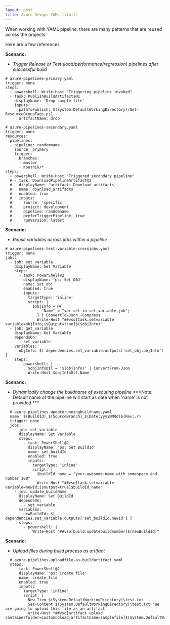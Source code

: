 ```yaml
---
layout: post
title: Azure Devops YAML titbits
---
```

<!-- Post Content -->

When working with YAML pipeline, there are many patterns that are reused across the projects.

Here are a few references 

**Scenario:**
- _Trigger Release or Test (load/performance/regression) pipelines after successful build_

```
# azure-pipelines-primary.yaml
trigger: none
steps:
  - powershell: Write-Host "Triggering pipeline invoked"
  - task: PublishBuildArtifacts@1
    displayName: 'Drop sample file'
    inputs:
      pathToPublish: $(System.DefaultWorkingDirectory)/Get-ResourceGroupTags.ps1
      artifactName: drop
```

```
# azure-pipelines-secondary.yaml
trigger: none
resources:
  pipelines:
  - pipeline: randomname
    source: primary
    trigger: 
      branches:
      - master
      - Koushik/*
steps:
  - powershell: Write-Host "Triggered secondary pipeline"
  # - task: DownloadPipelineArtifact@2
  #   displayName: 'artifact: Download artifacts'
  #   name: download_artifacts
  #   enabled: true
  #   inputs:
  #     source: 'specific'
  #     project: development
  #     pipeline: randomname
  #     preferTriggerPipeline: true
  #     runVersion: latest

```

**Scenario:**
- _Reuse variables across jobs within a pipeline_

```
# azure-pipelines-test-variable-crossjobs.yaml
trigger: none
jobs:
  - job: set_variable
    displayName: Set Variable
    steps:
      - task: PowerShell@2
        displayName: 'ps: Set OBJ'
        name: set_obj
        enabled: true
        inputs: 
          targetType: 'inline'
          script: | 
            $objInfo = @{
                "Name" = "var-set-in-set_variable-job";
              } | ConvertTo-Json -Compress
              Write-Host "##vso[task.setvariable variable=objInfo;isOutput=true]$($objInfo)"          
  - job: get_variable
    displayName: Get Variable
    dependsOn: 
      - set_variable
    variables:
      objInfo: $[ dependencies.set_variable.outputs['set_obj.objInfo'] ]
    steps:
      - powershell: |
          $objInfoDtl = '$(objInfo)' | ConvertFrom-Json
          Write-Host $objInfoDtl.Name
```

**Scenario:**
- _Dynamically change the buildname of executing pipeline_
 ***Note: Default name of the pipeline will start as date when 'name' is not provided ***

```
  # azure-pipelines-updaterunningbuildname.yaml
  name: $(BuildId)_$(SourceBranch)_$(Date:yyyyMMdd)$(Rev:.r)
  trigger: none
  jobs:
    - job: set_variable
      displayName: Set Variable
      steps:
        - task: PowerShell@2
          displayName: 'ps: Set BuildId'
          name: set_buildId
          enabled: true
          inputs: 
            targetType: 'inline'
            script: | 
              $buildId_name = "your-awesome-name with somespace and number 100"
              Write-Host "##vso[task.setvariable variable=newId;isOutput=true]$buildId_name"
    - job: update_buildName
      displayName: Set BuildId
      dependsOn: 
        - set_variable
      variables:
        newBuildId: $[ dependencies.set_variable.outputs['set_buildId.newId'] ]
      steps:
        - powershell: |
            Write-Host "##vso[build.updatebuildnumber]$(newBuildId)"
```

**Scenario:**
- _Upload files during build process as artifact_

```
  # azure-pipelines-uploadfile-as-buildartifact.yaml
  steps:
    - task: PowerShell@2
      displayName: 'ps: Create file'
      name: create_file
      enabled: true
      inputs: 
        targetType: 'inline'
        script: | 
          New-Item $(System.DefaultWorkingDirectory)\test.txt
          Set-Content $(System.DefaultWorkingDirectory)\test.txt 'We are going to upload this file as an artifact'
          Write-Host "##vso[artifact.upload containerfolder=customupload;artifactname=samplefile]$(System.DefaultWorkingDirectory)\test.txt"
```